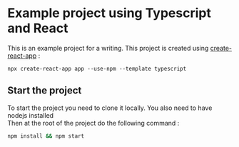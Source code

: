 # Example project using Typescript and React
This is an example project for a writing.
This project is created using [create-react-app](https://create-react-app.dev/) :
```console
npx create-react-app app --use-npm --template typescript
```

## Start the project
To start the project you need to clone it locally. You also need to have nodejs installed \
Then at the root of the project do the following command :
```sh
npm install && npm start
```
